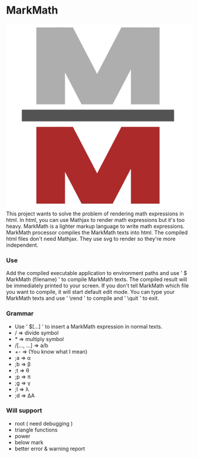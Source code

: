 # MarkMath 
![](icon/MarkMathIcon.jpeg) 
This project wants to solve the problem of rendering math expressions in html. 
In html, you can use Mathjax to render math expressions but it's too heavy. MarkMath is a lighter markup language to write math expressions. 
MarkMath processor compiles the MarkMath texts into html. The compiled html files don't need Mathjax. They use svg to render so they're more independent. 
### Use 
Add the compiled executable application to environment paths and use ' $ MarkMath (filename) ' to compile MarkMath texts. The compiled result will be immediately printed to your screen. 
If you don't tell MarkMath which file you want to compile, it will start default edit mode. You can type your MarkMath texts and use ' \rend ' to compile and ' \quit ' to exit. 
### Grammar 
* Use ' $[...] ' to insert a  MarkMath expression in normal texts. 
* / => divide symbol 
* \* => multiply symbol 
* /[..., ...] => a/b 
* +- => (You know what I mean) 
* ;a => α
* ;b => β
* ;t => θ
* ;p => π
* ;g => γ
* ;l => λ
* ;d => ΔΑ
### Will support 
* root ( need debugging )
* triangle functions 
* power 
* below mark 
* better error & warning report